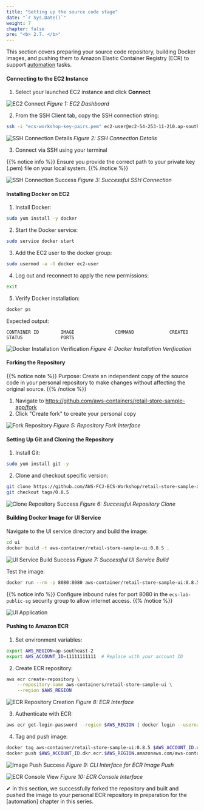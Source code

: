 ```yaml
---
title: "Setting up the source code stage"
date: "`r Sys.Date()`"
weight: 7
chapter: false
pre: "<b> 2.7. </b>"
---
```


This section covers preparing your source code repository, building Docker images, and pushing them to Amazon Elastic Container Registry (ECR) to support [automation](https://aws-fcj-ecs-workshop.github.io/Amazon-ECS-Immersion-Day/automation/vi/) tasks.

#### Connecting to the EC2 Instance

1. Select your launched EC2 instance and click **Connect**

![EC2 Connect](/images/2-prerequisites/6-set-up-lab-environment/image-2.png)
*Figure 1: EC2 Dashboard*

2. From the SSH Client tab, copy the SSH connection string:
```bash
ssh -i "ecs-workshop-key-pairs.pem" ec2-user@ec2-54-253-11-210.ap-southeast-2.compute.amazonaws.com
```

![SSH Connection Details](/images/2-prerequisites/6-set-up-lab-environment/image-3.png)
*Figure 2: SSH Connection Details*

3. Connect via SSH using your terminal

{{% notice info %}}
Ensure you provide the correct path to your private key (.pem) file on your local system.
{{% /notice %}}

![SSH Connection Success](/images/2-prerequisites/6-set-up-lab-environment/image-4.png)
*Figure 3: Successful SSH Connection*

#### Installing Docker on EC2

1. Install Docker:
```bash
sudo yum install -y docker
```

2. Start the Docker service:
```bash
sudo service docker start
```

3. Add the EC2 user to the docker group:
```bash
sudo usermod -a -G docker ec2-user
```

4. Log out and reconnect to apply the new permissions:
```bash
exit
```

5. Verify Docker installation:
```bash
docker ps
```

Expected output:
```
CONTAINER ID        IMAGE               COMMAND             CREATED             STATUS              PORTS 
```

![Docker Installation Verification](/images/2-prerequisites/7-set-up-source-stage/image.png)
*Figure 4: Docker Installation Verification*

#### Forking the Repository

{{% notice note %}} 
Purpose: Create an independent copy of the source code in your personal repository to make changes without affecting the original source.
{{% /notice %}}

1. Navigate to https://github.com/aws-containers/retail-store-sample-app/fork
2. Click "Create fork" to create your personal copy

![Fork Repository](/images/2-prerequisites/7-set-up-source-stage/image-9.png)
*Figure 5: Repository Fork Interface*

#### Setting Up Git and Cloning the Repository

1. Install Git:
```bash
sudo yum install git -y
```

2. Clone and checkout specific version:
```bash
git clone https://github.com/AWS-FCJ-ECS-Workshop/retail-store-sample-app.git
git checkout tags/0.8.5
```

![Clone Repository Success](/images/2-prerequisites/7-set-up-source-stage/image-1.png)
*Figure 6: Successful Repository Clone*

#### Building Docker Image for UI Service

Navigate to the UI service directory and build the image:
```bash
cd ui
docker build -t aws-container/retail-store-sample-ui:0.8.5 .
```

![UI Service Build Success](/images/2-prerequisites/7-set-up-source-stage/image-2.png)
*Figure 7: Successful UI Service Build*

Test the image:
```bash
docker run --rm -p 8080:8080 aws-container/retail-store-sample-ui:0.8.5
```

{{% notice info %}}
Configure inbound rules for port 8080 in the `ecs-lab-public-sg` security group to allow internet access.
{{% /notice %}}

![UI Application](/images/2-prerequisites/7-set-up-source-stage/image-7.png)

#### Pushing to Amazon ECR

1. Set environment variables:
```bash
export AWS_REGION=ap-southeast-2
export AWS_ACCOUNT_ID=11111111111  # Replace with your account ID
```

2. Create ECR repository:
```bash
aws ecr create-repository \
    --repository-name aws-containers/retail-store-sample-ui \
    --region $AWS_REGION
```

![ECR Repository Creation](/images/2-prerequisites/7-set-up-source-stage/image-3.png)
*Figure 8: ECR Interface*

3. Authenticate with ECR:
```bash
aws ecr get-login-password --region $AWS_REGION | docker login --username AWS --password-stdin $AWS_ACCOUNT_ID.dkr.ecr.$AWS_REGION.amazonaws.com
```

4. Tag and push image:
```bash
docker tag aws-container/retail-store-sample-ui:0.8.5 $AWS_ACCOUNT_ID.dkr.ecr.$AWS_REGION.amazonaws.com/aws-containers/retail-store-sample-ui:0.8.5
docker push $AWS_ACCOUNT_ID.dkr.ecr.$AWS_REGION.amazonaws.com/aws-containers/retail-store-sample-ui:0.8.5
```

![Image Push Success](/images/2-prerequisites/7-set-up-source-stage/image-5.png)
*Figure 9: CLI Interface for ECR Image Push*

![ECR Console View](/images/2-prerequisites/7-set-up-source-stage/image-6.png)
*Figure 10: ECR Console Interface*

✔ In this section, we successfully forked the repository and built and pushed the image to your personal ECR repository in preparation for the [automation] chapter in this series.